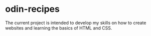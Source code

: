 # odin-recipes

The current project is intended to develop my skills on how to create websites and learning the basics of HTML and CSS.